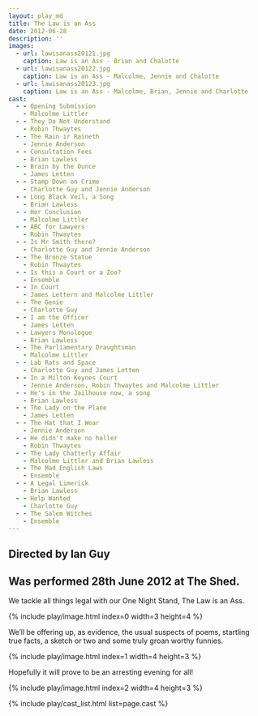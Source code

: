 ```yaml
---
layout: play_md
title: The Law is an Ass
date: 2012-06-28
description: ''
images:
  - url: lawisanass20121.jpg
    caption: Law is an Ass - Brian and Chalotte
  - url: lawisanass20122.jpg
    caption: Law is an Ass - Malcolme, Jennie and Chalotte
  - url: lawisanass20123.jpg
    caption: Law is an Ass - Malcolme, Brian, Jennie and Charlotte
cast:
  - - Opening Submission
    - Malcolme Littler
  - - They Do Not Understand
    - Robin Thwaytes
  - - The Rain ir Raineth
    - Jennie Anderson
  - - Consultation Fees
    - Brian Lawless
  - - Brain by the Ounce
    - James Letten
  - - Stamp Down on Crime
    - Charlotte Guy and Jennie Anderson
  - - Long Black Veil, a Song
    - Brian Lawless
  - - Her Conclusion
    - Malcolme Littler
  - - ABC for Lawyers
    - Robin Thwaytes
  - - Is Mr Smith there?
    - Charlotte Guy and Jennie Anderson
  - - The Bronze Statue
    - Robin Thwaytes
  - - Is this a Court or a Zoo?
    - Ensemble
  - - In Court
    - James Lettern and Malcolme Littler
  - - The Genie
    - Charlotte Guy
  - - I am the Officer
    - James Letten
  - - Lawyers Monologue
    - Brian Lawless
  - - The Parliamentary Draughtsman
    - Malcolme Littler
  - - Lab Rats and Space
    - Charlotte Guy and James Letten
  - - In a Milton Keynes Court
    - Jennie Anderson, Robin Thwaytes and Malcolme Littler
  - - He's in the Jailhouse now, a song
    - Brian Lawless
  - - The Lady on the Plane
    - James Letten
  - - The Hat that I Wear
    - Jennie Anderson
  - - He didn't make no holler
    - Robin Thwaytes
  - - The Lady Chatterly Affair
    - Malcolme Littler and Brian Lawless
  - - The Mad English Laws
    - Ensemble
  - - A Legal Limerick
    - Brian Lawless
  - - Help Wanted
    - Charlotte Guy
  - - The Salem Witches
    - Ensemble
---
```


## Directed by Ian Guy

## Was performed 28th June 2012 at The Shed.

We tackle all things legal with our One Night Stand, The Law is an Ass.

{% include play/image.html index=0 width=3 height=4 %}

We’ll be offering up, as evidence, the usual suspects of poems, startling true facts, a sketch or two and some truly groan worthy funnies.

{% include play/image.html index=1 width=4 height=3 %}

Hopefully it will prove to be an arresting evening for all!

{% include play/image.html index=2 width=4 height=3 %}

{% include play/cast_list.html list=page.cast %}
